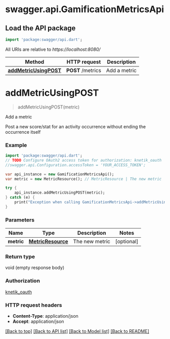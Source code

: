 # swagger.api.GamificationMetricsApi

## Load the API package
```dart
import 'package:swagger/api.dart';
```

All URIs are relative to *https://localhost:8080/*

Method | HTTP request | Description
------------- | ------------- | -------------
[**addMetricUsingPOST**](GamificationMetricsApi.md#addMetricUsingPOST) | **POST** /metrics | Add a metric


# **addMetricUsingPOST**
> addMetricUsingPOST(metric)

Add a metric

Post a new score/stat for an activity occurrence without ending the occurrence itself

### Example 
```dart
import 'package:swagger/api.dart';
// TODO Configure OAuth2 access token for authorization: knetik_oauth
//swagger.api.Configuration.accessToken = 'YOUR_ACCESS_TOKEN';

var api_instance = new GamificationMetricsApi();
var metric = new MetricResource(); // MetricResource | The new metric

try { 
    api_instance.addMetricUsingPOST(metric);
} catch (e) {
    print("Exception when calling GamificationMetricsApi->addMetricUsingPOST: $e\n");
}
```

### Parameters

Name | Type | Description  | Notes
------------- | ------------- | ------------- | -------------
 **metric** | [**MetricResource**](MetricResource.md)| The new metric | [optional] 

### Return type

void (empty response body)

### Authorization

[knetik_oauth](../README.md#knetik_oauth)

### HTTP request headers

 - **Content-Type**: application/json
 - **Accept**: application/json

[[Back to top]](#) [[Back to API list]](../README.md#documentation-for-api-endpoints) [[Back to Model list]](../README.md#documentation-for-models) [[Back to README]](../README.md)

